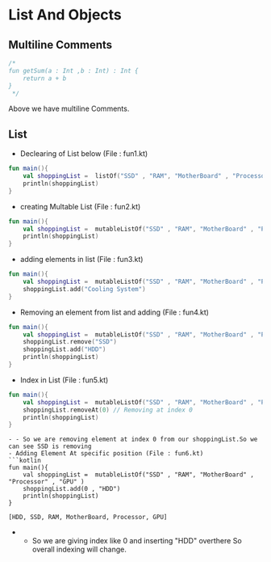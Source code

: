# List And Objects
## Multiline Comments
```kotlin
/*
fun getSum(a : Int ,b : Int) : Int {
    return a + b
}
 */
```
Above we have multiline Comments.
## List
-  Declearing of List below (File : fun1.kt)
```kotlin
fun main(){
    val shoppingList =  listOf("SSD" , "RAM", "MotherBoard" , "Processor" , "GPU", "CoolingFans" )
    println(shoppingList)
}
```
- creating Multable List (File : fun2.kt)
```kotlin
fun main(){
    val shoppingList =  mutableListOf("SSD" , "RAM", "MotherBoard" , "Processor" , "GPU", "CoolingFans" )
    println(shoppingList)
}
```
- adding elements in list (File : fun3.kt)
```kotlin
fun main(){
    val shoppingList =  mutableListOf("SSD" , "RAM", "MotherBoard" , "Processor" , "GPU" )
    shoppingList.add("Cooling System")
}
```
- Removing an element from list and adding (File : fun4.kt)
```kotlin
fun main(){
    val shoppingList =  mutableListOf("SSD" , "RAM", "MotherBoard" , "Processor" , "GPU" )
    shoppingList.remove("SSD")
    shoppingList.add("HDD")
    println(shoppingList)
}
```
- Index in List (File : fun5.kt)
```kotlin
fun main(){
    val shoppingList =  mutableListOf("SSD" , "RAM", "MotherBoard" , "Processor" , "GPU" )
    shoppingList.removeAt(0) // Removing at index 0
    println(shoppingList)
}
```
```
- - So we are removing element at index 0 from our shoppingList.So we can see SSD is removing
- Adding Element At specific position (File : fun6.kt)
```kotlin
fun main(){
    val shoppingList =  mutableListOf("SSD" , "RAM", "MotherBoard" , "Processor" , "GPU" )
    shoppingList.add(0 , "HDD") 
    println(shoppingList)
}
```
```
[HDD, SSD, RAM, MotherBoard, Processor, GPU]
```
- - So we are giving index like 0 and inserting "HDD" overthere So overall indexing will change.
